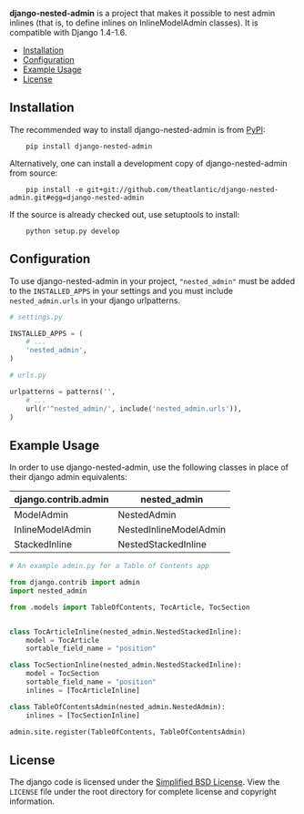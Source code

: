 **django-nested-admin** is a project that makes it possible to nest admin
inlines (that is, to define inlines on InlineModelAdmin classes). It is
compatible with Django 1.4-1.6.

* [Installation](#installation)
* [Configuration](#configuration)
* [Example Usage](#example-usage)
* [License](#license)

Installation
------------

The recommended way to install django-nested-admin is from [PyPI](https://pypi.python.org/pypi/django-nested-admin):

        pip install django-nested-admin

Alternatively, one can install a development copy of django-nested-admin from source:

        pip install -e git+git://github.com/theatlantic/django-nested-admin.git#egg=django-nested-admin

If the source is already checked out, use setuptools to install:

        python setup.py develop

Configuration
-------------

To use django-nested-admin in your project, `"nested_admin"` must be added to
the `INSTALLED_APPS` in your settings and you must include `nested_admin.urls`
in your django urlpatterns.

```python
# settings.py

INSTALLED_APPS = (
    # ...
    'nested_admin',
)

# urls.py

urlpatterns = patterns('',
    # ...
    url(r'^nested_admin/', include('nested_admin.urls')),
)
```


Example Usage
-------------

In order to use django-nested-admin, use the following classes in place of their
django admin equivalents:

| **django.contrib.admin** | **nested_admin**       |
| ------------------------ | ---------------------- |
| ModelAdmin               | NestedAdmin            |
| InlineModelAdmin         | NestedInlineModelAdmin |
| StackedInline            | NestedStackedInline    |

```python
# An example admin.py for a Table of Contents app

from django.contrib import admin
import nested_admin

from .models import TableOfContents, TocArticle, TocSection


class TocArticleInline(nested_admin.NestedStackedInline):
    model = TocArticle
    sortable_field_name = "position"

class TocSectionInline(nested_admin.NestedStackedInline):
    model = TocSection
    sortable_field_name = "position"
    inlines = [TocArticleInline]

class TableOfContentsAdmin(nested_admin.NestedAdmin):
    inlines = [TocSectionInline]

admin.site.register(TableOfContents, TableOfContentsAdmin)
```

License
-------
The django code is licensed under the
[Simplified BSD License](http://opensource.org/licenses/BSD-2-Clause). View
the `LICENSE` file under the root directory for complete license and copyright
information.
